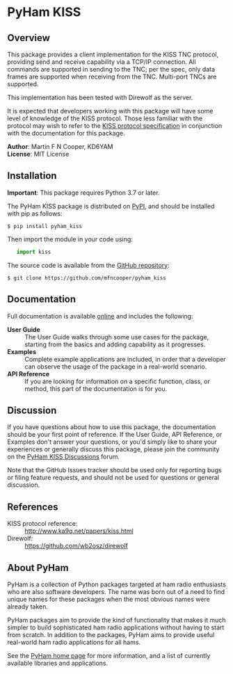 # PyHam KISS

## Overview

This package provides a client implementation for the KISS TNC protocol,
providing send and receive capability via a TCP/IP connection. All commands
are supported in sending to the TNC; per the spec, only data frames are
supported when receiving from the TNC. Multi-port TNCs are supported.

This implementation has been tested with Direwolf as the server.

It is expected that developers working with this package will have some level
of knowledge of the KISS protocol. Those less familiar with the protocol may
wish to refer to the
[KISS protocol specification](http://www.ka9q.net/papers/kiss.html)
in conjunction with the documentation for this package.

**Author**: Martin F N Cooper, KD6YAM  
**License**: MIT License

## Installation

**Important**: This package requires Python 3.7 or later.

The PyHam KISS package is distributed on
[PyPI](https://pypi.org/project/pyham_kiss/),
and should be installed with pip as follows:

```console
$ pip install pyham_kiss
```

Then import the module in your code using:

```python
   import kiss
```

The source code is available from the
[GitHub repository](https://github.com/mfncooper/pyham_kiss):

```console
$ git clone https://github.com/mfncooper/pyham_kiss
```

## Documentation

Full documentation is available
[online](https://pyham-kiss.readthedocs.io/en/latest/)
and includes the following:

<dl>
<dt><b>User Guide</b></dt>
<dd>The User Guide walks through some use cases for the package, starting
from the basics and adding capability as it progresses.</dd>
<dt><b>Examples</b></dt>
<dd>Complete example applications are included, in order that a developer
can observe the usage of the package in a real-world scenario.</dd>
<dt><b>API Reference</b></dt>
<dd>If you are looking for information on a specific function, class, or
method, this part of the documentation is for you.</dd>
</dl>

## Discussion

If you have questions about how to use this package, the documentation should
be your first point of reference. If the User Guide, API Reference, or Examples
don't answer your questions, or you'd simply like to share your experiences
or generally discuss this package, please join the community on the
[PyHam KISS Discussions](https://github.com/mfncooper/pyham_kiss/discussions)
forum.

Note that the GitHub Issues tracker should be used only for reporting bugs or
filing feature requests, and should not be used for questions or general
discussion.

## References

<dl>
<dt>KISS protocol reference:</dt>
<dd><a href="http://www.ka9q.net/papers/kiss.html">http://www.ka9q.net/papers/kiss.html</a></dd>
<dt>Direwolf:</dt>
<dd><a href="https://github.com/wb2osz/direwolf">https://github.com/wb2osz/direwolf</a></dd>
</dl>

## About PyHam

PyHam is a collection of Python packages targeted at ham radio enthusiasts who
are also software developers. The name was born out of a need to find unique
names for these packages when the most obvious names were already taken.

PyHam packages aim to provide the kind of functionality that makes it much
simpler to build sophisticated ham radio applications without having to start
from scratch. In addition to the packages, PyHam aims to provide useful
real-world ham radio applications for all hams.

See the [PyHam home page](https://pyham.org) for more information, and a
list of currently available libraries and applications.

